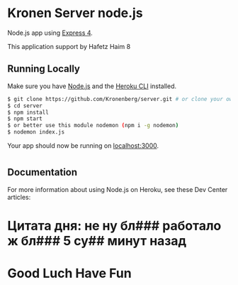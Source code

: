 # Kronen Server node.js

 Node.js app using [Express 4](http://expressjs.com/).

This application support by Hafetz Haim 8

## Running Locally

Make sure you have [Node.js](http://nodejs.org/) and the [Heroku CLI](https://cli.heroku.com/) installed.

```sh
$ git clone https://github.com/Kronenberg/server.git # or clone your own fork
$ cd server
$ npm install
$ npm start
$ or better use this module nodemon (npm i -g nodemon)
$ nodemon index.js
```

Your app should now be running on [localhost:3000](http://localhost:5000/).

#
## Documentation

For more information about using Node.js on Heroku, see these Dev Center articles:

# Цитата дня: не ну бл### работало ж бл### 5 су## минут назад
# Good Luch Have Fun